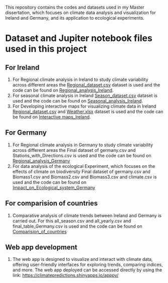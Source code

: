 This repository contains the codes and datasets used in my Master dissertation, which focuses on climate data analysis and visualization for Ireland and Germany, and its application to ecological experiments.

# Dataset and Jupiter notebook files used in this project 
## For Ireland
1. For Regional climate analysis in Ireland to study climate variability across different areas the [Regional_dataset.csv](https://github.com/roshan36691/Project-1-Studying-Ireland-s-Climate-Change-Indices/blob/main/Dataset/all_yearly.csv) dataset is used  and the code can be found on [Regional_analysis_Ireland](https://nbviewer.org/github/roshan36691/Studying-Ireland-s-Climate-Change-Indices/blob/main/Code/Regional_analysis_Ireland.ipynb).
2. For seasonal climate analysis in Ireland [Season_dataset.csv](https://github.com/roshan36691/Project-1-Studying-Ireland-s-Climate-Change-Indices/blob/main/Dataset/all_season.csv) dataset is used and the code can be found on [Seasonal_analysis_Ireland](https://nbviewer.org/github/roshan36691/Studying-Ireland-s-Climate-Change-Indices/blob/main/Code/Seasonal_analysis_Ireland.ipynb).
3. For Developing interactive maps for visualizing climate data in Ireland  [Regional_dataset.csv](https://github.com/roshan36691/Project-1-Studying-Ireland-s-Climate-Change-Indices/blob/main/Dataset/all_yearly.csv) and [Weather.xlsx](https://github.com/roshan36691/Project-1-Studying-Ireland-s-Climate-Change-Indices/blob/main/Dataset/Weather%20(1).xlsx) dataset is used and the code can be found on [Interactive maps_Ireland](https://nbviewer.org/github/roshan36691/Studying-Ireland-s-Climate-Change-Indices/blob/main/Code/Interactive%20maps_Ireland.ipynb).

## For Germany
1. For Regional climate analysis in Germany to study climate variability across different areas the Final dataset of germany.csv and Stations_with_Directions.csv is used and the code can be found on [Regional_analysis_Germany](https://nbviewer.org/github/roshan36691/Studying-Ireland-s-Climate-Change-Indices/blob/main/Code/Regional_analysis_Germany.ipynb)
2. For data analysis of the ecological Experiment, which focuses on the effects of climate on biodiversity Final dataset of germany.csv and Biomass1.csv and Biomass2.csv and Biomass3.csv and climate.csv is used and the code can be found on [Impact_on_Ecological_system_Germany](https://nbviewer.org/github/roshan36691/Studying-Ireland-s-Climate-Change-Indices/blob/main/Code/Impact_on_Ecological_system_Germany.ipynb)

## For comparision of countries
1. Comparative analysis of climate trends between Ireland and Germany is carried out. For this all_season.csv and all_yearly.csv and final_table_Germany.csv is used and the code can be found on [Comparision_of_countries](https://nbviewer.org/github/roshan36691/Studying-Ireland-s-Climate-Change-Indices/blob/main/Code/Comparision_of_countries.ipynb)

## Web app development
1. The web app is designed to visualize and interact with climate data, offering user-friendly interfaces for exploring trends, comparing indices, and more. The web app deployed can be accessed directly by using the link: https://climatepredictions.shinyapps.io/apppy/

